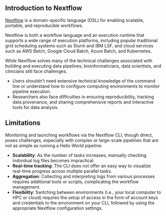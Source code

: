 ## Introduction to Nextflow

[Nextflow](https://www.nextflow.io/) is a domain-specific language (DSL) for enabling scalable, portable, and reproducible workflows.

Nextflow is both a workflow language and an execution runtime that supports a wide range of execution platforms, including popular traditional grid scheduling systems such as Slurm and IBM LSF, and cloud services such as AWS Batch, Google Cloud Batch, Azure Batch, and Kubernetes.

While Nextflow solves many of the technical challenges associated with building and executing data pipelines; bioinformaticians, data scientists, and clinicians still face challenges.

- Users shouldn't need extensive technical knowledge of the command line or understand how to configure computing environments to monitor pipeline execution.
- Researchers also face difficulties in ensuring reproducibility, tracking data provenance, and sharing comprehensive reports and interactive tools for data analysis.

## Limitations

Monitoring and launching workflows via the Nextflow CLI, though direct, poses challenges, especially with complex or large-scale pipelines that are not as simple as running a Hello World pipeline:

- **Scalability**: As the number of tasks increases, manually checking individual log files becomes impractical.
- **Real-time tracking**: The CLI does not offer an easy way to visualize real-time progress across multiple parallel tasks.
- **Aggregation**: Collecting and interpreting logs from various processes requires additional tools or scripts, complicating the workflow management.
- **Flexibility**: Switching between environments (i.e., your local computer to HPC or cloud) requires the setup of access in the form of account keys and credentials to the environment on your CLI, followed by using the appropriate Nextflow configuration settings.
